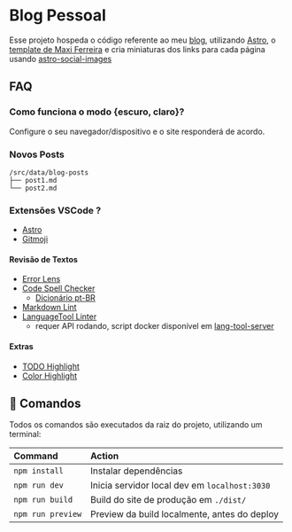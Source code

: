 # Blog Pessoal

Esse projeto hospeda o código referente ao meu [blog](https://thlmenezes.github.io), utilizando [Astro](https://astro.build/), o [template de Maxi Ferreira](https://github.com/Charca/astro-blog-template#readme) e cria miniaturas dos links para cada página usando [astro-social-images](https://github.com/Princesseuh/astro-social-images#readme)

## FAQ

### Como funciona o modo {escuro, claro}?

Configure o seu navegador/dispositivo e o site responderá de acordo.

### Novos Posts

```plaintext
/src/data/blog-posts
├── post1.md
└── post2.md
```

### Extensões VSCode ?

- [Astro](https://marketplace.visualstudio.com/items?itemName=astro-build.astro-vscode)
- [Gitmoji](https://marketplace.visualstudio.com/items?itemName=seatonjiang.gitmoji-vscode)

#### Revisão de Textos

- [Error Lens](https://marketplace.visualstudio.com/items?itemName=usernamehw.errorlens)
- [Code Spell Checker](https://marketplace.visualstudio.com/items?itemName=streetsidesoftware.code-spell-checker)
  - [Dicionário pt-BR](https://marketplace.visualstudio.com/items?itemName=streetsidesoftware.code-spell-checker-portuguese-brazilian)
- [Markdown Lint](https://marketplace.visualstudio.com/items?itemName=DavidAnson.vscode-markdownlint)
- [LanguageTool Linter](https://marketplace.visualstudio.com/items?itemName=davidlday.languagetool-linter)
  - requer API rodando, script docker disponível em [lang-tool-server](./scripts/lang-tool-server)

#### Extras

- [TODO Highlight](https://marketplace.visualstudio.com/items?itemName=wayou.vscode-todo-highlight)
- [Color Highlight](https://marketplace.visualstudio.com/items?itemName=naumovs.color-highlight)

## 🧞 Comandos

Todos os comandos são executados da raiz do projeto, utilizando um terminal:

| Command           | Action                                       |
| :---------------- | :------------------------------------------- |
| `npm install`     | Instalar dependências                        |
| `npm run dev`     | Inicia servidor local dev em `localhost:3030`|
| `npm run build`   | Build do site de produção em `./dist/`       |
| `npm run preview` | Preview da build localmente, antes do deploy |
